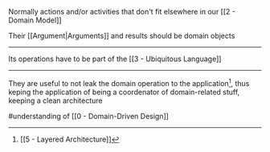 Normally actions and/or activities that don't fit elsewhere in our [[2 - Domain Model]]

Their [[Argument|Arguments]] and results should be domain objects

---

Its operations have to be part of the [[3 - Ubiquitous Language]]

---

They are useful to not leak the domain operation to the application[^1], thus keping the application of being a coordenator of domain-related stuff, keeping a clean architecture

[^1]: [[5 - Layered Architecture]]

#understanding of [[0 - Domain-Driven Design]]